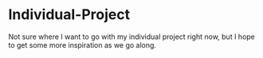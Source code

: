# Individual-Project
Not sure where I want to go with my individual project right now, but I hope to get some more inspiration as we go along.

